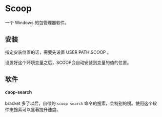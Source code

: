 # Scoop

一个 Windows 的包管理器软件。

## 安装

指定安装位置的话，需要先设置 USER PATH.SCOOP 。

设置好这个环境变量之后，SCOOP会自动安装到变量的值的位置。


## 软件

#### coop-search

bracket 多了以后，自带的 `scoop search` 命令的搜索，会特别的慢。使用这个软件来搜索可以显著提升速度。
